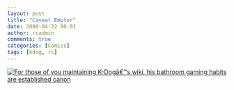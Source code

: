```yaml
---
layout: post
title: "Caveat Emptor"
date: 2008-04-22 00:01
author: rcadmin
comments: true
categories: [Comics]
tags: [kdog, rc]
---
```

<a href="http://bitsmack.com/wp/2008/04/22/caveat-emptor/"><img src='http://dl.bitsmack.com/uploads/2008/04/20080422.jpg' title='For those of you maintaining K-Dogâ€™s wiki, his bathroom gaming habits are established canon' /></a>
